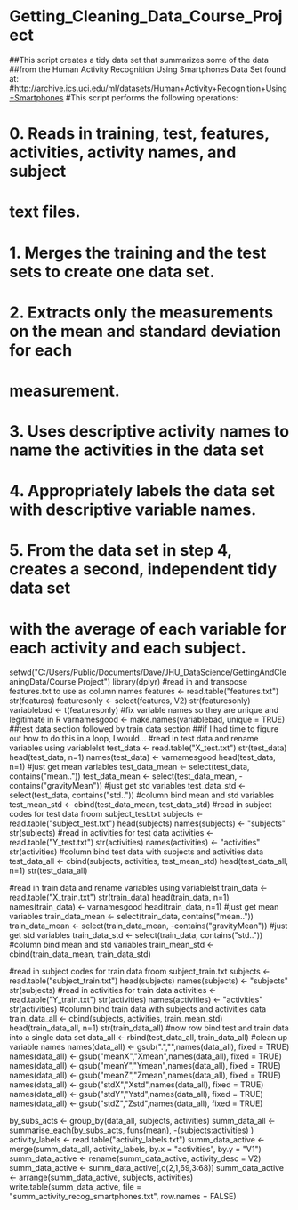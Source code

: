 # Getting_Cleaning_Data_Course_Project
##This script creates a tidy data set that summarizes some of the data
##from the Human Activity Recognition Using Smartphones Data Set found at: 
#http://archive.ics.uci.edu/ml/datasets/Human+Activity+Recognition+Using+Smartphones
#This script performs the following operations:
# 0. Reads in training, test, features, activities, activity names, and subject
#        text files.
# 1. Merges the training and the test sets to create one data set.
# 2. Extracts only the measurements on the mean and standard deviation for each 
#         measurement. 
# 3. Uses descriptive activity names to name the activities in the data set
# 4. Appropriately labels the data set with descriptive variable names. 
# 5. From the data set in step 4, creates a second, independent tidy data set 
#        with the average of each variable for each activity and each subject.

setwd("C:/Users/Public/Documents/Dave/JHU_DataScience/GettingAndCleaningData/Course Project")
library(dplyr)
#read in and transpose features.txt to use as column names
features <- read.table("features.txt")
str(features)
featuresonly <- select(features, V2)
str(featuresonly)
variablebad <- t(featuresonly)
#fix variable names so they are unique and legitimate in R
varnamesgood <- make.names(variablebad, unique = TRUE)
##test data section followed by train data section 
##if I had time to figure out how to do this in a loop, I would...
#read in test data and rename variables using variablelst
test_data <- read.table("X_test.txt")
str(test_data)
head(test_data, n=1)
names(test_data) <- varnamesgood
head(test_data, n=1)
#just get mean variables
test_data_mean <- select(test_data, contains("mean.."))
test_data_mean <- select(test_data_mean, -contains("gravityMean"))
#just get std variables
test_data_std <- select(test_data, contains("std.."))
#column bind mean and std variables
test_mean_std <- cbind(test_data_mean, test_data_std)
#read in subject codes for test data froom subject_test.txt
subjects <- read.table("subject_test.txt")
head(subjects)
names(subjects) <- "subjects"
str(subjects)
#read in activities for test data
activities <- read.table("Y_test.txt")
str(activities)
names(activities) <- "activities"
str(activities)
#column bind test data with subjects and activities data
test_data_all <- cbind(subjects, activities, test_mean_std)
head(test_data_all, n=1)
str(test_data_all)

#read in train data and rename variables using variablelst
train_data <- read.table("X_train.txt")
str(train_data)
head(train_data, n=1)
names(train_data) <- varnamesgood
head(train_data, n=1)
#just get mean variables
train_data_mean <- select(train_data, contains("mean.."))
train_data_mean <- select(train_data_mean, -contains("gravityMean"))
#just get std variables
train_data_std <- select(train_data, contains("std.."))
#column bind mean and std variables
train_mean_std <- cbind(train_data_mean, train_data_std)

#read in subject codes for train data froom subject_train.txt
subjects <- read.table("subject_train.txt")
head(subjects)
names(subjects) <- "subjects"
str(subjects)
#read in activities for train data
activities <- read.table("Y_train.txt")
str(activities)
names(activities) <- "activities"
str(activities)
#column bind train data with subjects and activities data
train_data_all <- cbind(subjects, activities, train_mean_std)
head(train_data_all, n=1)
str(train_data_all)
#now row bind test and train data into a single data set
data_all <- rbind(test_data_all, train_data_all)
#clean up variable names
names(data_all) <- gsub(".","",names(data_all), fixed = TRUE)
names(data_all) <- gsub("meanX","Xmean",names(data_all), fixed = TRUE)
names(data_all) <- gsub("meanY","Ymean",names(data_all), fixed = TRUE)
names(data_all) <- gsub("meanZ","Zmean",names(data_all), fixed = TRUE)
names(data_all) <- gsub("stdX","Xstd",names(data_all), fixed = TRUE)
names(data_all) <- gsub("stdY","Ystd",names(data_all), fixed = TRUE)
names(data_all) <- gsub("stdZ","Zstd",names(data_all), fixed = TRUE)

by_subs_acts <- group_by(data_all, subjects, activities)
summ_data_all <- summarise_each(by_subs_acts, funs(mean), -(subjects:activities) )
activity_labels <- read.table("activity_labels.txt")
summ_data_active <- merge(summ_data_all, activity_labels, by.x = "activities", by.y = "V1")
summ_data_active <- rename(summ_data_active, activity_desc = V2)
summ_data_active <- summ_data_active[,c(2,1,69,3:68)]
summ_data_active <- arrange(summ_data_active, subjects, activities)
write.table(summ_data_active, file = "summ_activity_recog_smartphones.txt", row.names = FALSE)

